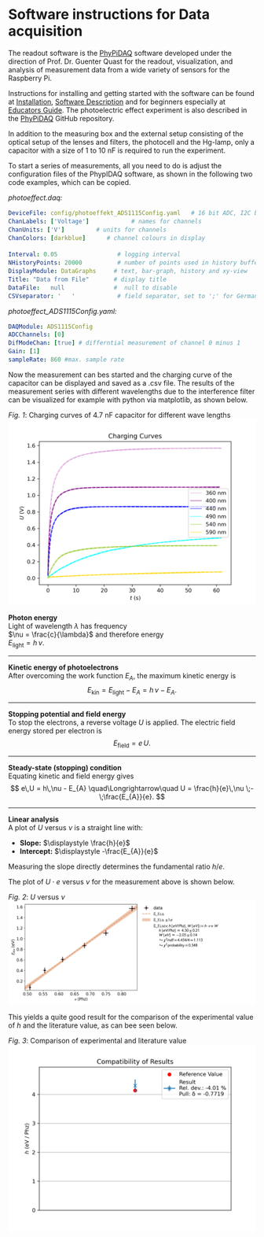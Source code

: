 # Software instructions for Data acquisition

The readout software is the [PhyPiDAQ](https://github.com/PhyPiDAQ) software developed under the direction of Prof. Dr. Guenter Quast for the readout, visualization, and analysis of measurement data from a wide variety of sensors for the Raspberry Pi.

Instructions for installing and getting started with the software can be found at [Installation](https://github.com/PhyPiDAQ/PhyPiDAQ), [Software Description](https://github.com/PhyPiDAQ/PhyPiDAQ/blob/main/docs/Documentation_en.md) and for beginners especially at [Educators Guide](https://github.com/PhyPiDAQ/EducatorsGuide/blob/main/EducatorsGuide.md).
The photoelectric effect experiment is also described in the [PhyPiDAQ](https://github.com/PhyPiDAQ/EducatorsGuide/blob/main/experiments/photoeffect.md) GitHub repository.

In addition to the measuring box and the external setup consisting of the optical setup of the lenses and filters, the photocell and the Hg-lamp, only a capacitor with a size of 1 to 10 nF is required to run the experiment.

To start a series of measurements, all you need to do is adjust the configuration files of the PhypIDAQ software, as shown in the following two code examples, which can be copied.

*photoeffect.daq:*
```yaml
DeviceFile: config/photoeffekt_ADS1115Config.yaml   # 16 bit ADC, I2C bus
ChanLabels: ['Voltage']            # names for channels 
ChanUnits: ['V']         # units for channels 
ChanColors: [darkblue]      # channel colours in display

Interval: 0.05                 # logging interval  
NHistoryPoints: 20000          # number of points used in history buffer, time=NHistoryPoints*Interval = 2000*0.05 = 100 seconds
DisplayModule: DataGraphs     # text, bar-graph, history and xy-view
Title: "Data from File"       # display title
DataFile:   null              #  null to disable 
CSVseparator: '   '            # field separator, set to ';' for German Excel   
```

*photoeffect_ADS1115Config.yaml:*
```yaml
DAQModule: ADS1115Config  
ADCChannels: [0]
DifModeChan: [true] # differntial measurement of channel 0 minus 1
Gain: [1]
sampleRate: 860 #max. sample rate
```
Now the measurement can bes started and the charging curve of the capacitor can be displayed and saved as a .csv file.
The results of the measurement series with different wavelengths due to the interference filter can be visualized for example with python via matplotlib, as shown below.

*Fig. 1*: Charging curves of 4.7 nF capacitor for different wave lengths  
                    ![Figure 1](images/curves.png)

**Photon energy**  
Light of wavelength $\lambda$ has frequency  
$\nu = \frac{c}{\lambda}$
and therefore energy  
$E_{\text{light}} = h\,\nu$.

---

**Kinetic energy of photoelectrons**  
After overcoming the work function $E_{A}$, the maximum kinetic energy is  
$$
E_{\text{kin}} = E_{\text{light}} - E_{A} = h\,\nu - E_{A}.
$$

---

**Stopping potential and field energy**  
To stop the electrons, a reverse voltage $U$ is applied. The electric field energy stored per electron is  
$$
E_{\text{field}} = e\,U.
$$

---

**Steady-state (stopping) condition**  
Equating kinetic and field energy gives  
$$
e\,U = h\,\nu - E_{A}
\quad\Longrightarrow\quad
U = \frac{h}{e}\,\nu \;-\;\frac{E_{A}}{e}.
$$

---

**Linear analysis**  
A plot of $U$ versus $\nu$ is a straight line with:  
- **Slope:** $\displaystyle \frac{h}{e}$  
- **Intercept:** $\displaystyle -\frac{E_{A}}{e}$  

Measuring the slope directly determines the fundamental ratio $h/e$.

The plot of  $U \cdot e$ versus $\nu$ for the measurement above is shown below.

*Fig. 2*:   $U$ versus $\nu$
                    ![Figure 1](images/h.png)

This yields a quite good result for the comparison of the experimental value of $h$ and the literature value, as can bee seen below.

*Fig. 3*: Comparison of experimental and literature value
                    ![Figure 1](images/h_comp.png)